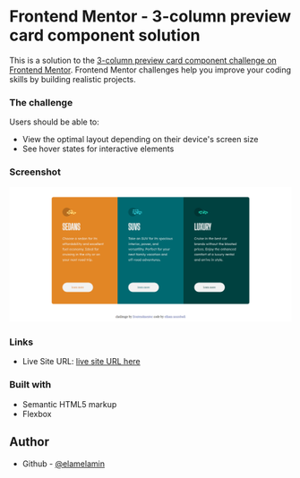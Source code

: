# Frontend Mentor - 3-column preview card component solution
This is a solution to the [3-column preview card component challenge on Frontend Mentor](https://www.frontendmentor.io/challenges/3column-preview-card-component-pH92eAR2-). Frontend Mentor challenges help you improve your coding skills by building realistic projects. 

### The challenge
Users should be able to:
- View the optimal layout depending on their device's screen size
- See hover states for interactive elements

### Screenshot
![Screenshot 3 column preview card component](Screenshot.png)

### Links
- Live Site URL: [live site URL here](https://elamelamin.github.io/3-column)

### Built with
- Semantic HTML5 markup
- Flexbox

## Author
- Github - [@elamelamin](https://github.com/elamelamin)